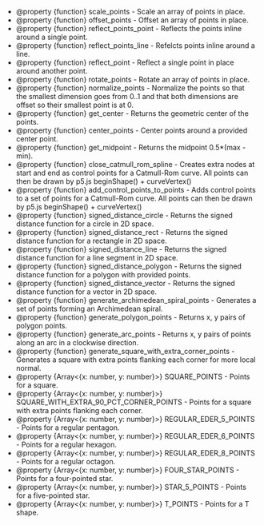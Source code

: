  * @property {function} scale_points - Scale an array of points in place.
 * @property {function} offset_points - Offset an array of points in place.
 * @property {function} reflect_points_point - Reflects the points inline around a single point.
 * @property {function} reflect_points_line - Refelcts points inline around a line.
 * @property {function} reflect_point - Reflect a single point in place around another point.
 * @property {function} rotate_points - Rotate an array of points in place.
 * @property {function} normalize_points - Normalize the points so that the smallest dimension goes from 0..1 and that both dimensions are offset so their smallest point is at 0.
 * @property {function} get_center - Returns the geometric center of the points.
 * @property {function} center_points - Center points around a provided center point.
 * @property {function} get_midpoint - Returns the midpoint 0.5*(max - min).
 * @property {function} close_catmull_rom_spline - Creates extra nodes at start and end as control points for a Catmull-Rom curve. All points can then be drawn by p5.js beginShape() + curveVertex()
 * @property {function} add_control_points_to_points - Adds control points to a set of points for a Catmull-Rom curve. All points can then be drawn by p5.js beginShape() + curveVertex()
 * @property {function} signed_distance_circle - Returns the signed distance function for a circle in 2D space.
 * @property {function} signed_distance_rect - Returns the signed distance function for a rectangle in 2D space.
 * @property {function} signed_distance_line - Returns the signed distance function for a line segment in 2D space.
 * @property {function} signed_distance_polygon - Returns the signed distance function for a polygon with provided points.
 * @property {function} signed_distance_vector - Returns the signed distance function for a vector in 2D space.
 * @property {function} generate_archimedean_spiral_points - Generates a set of points forming an Archimedean spiral.
 * @property {function} generate_polygon_points - Returns x, y pairs of polygon points.
 * @property {function} generate_arc_points - Returns x, y pairs of points along an arc in a clockwise direction.
 * @property {function} generate_square_with_extra_corner_points - Generates a square with extra points flanking each corner for more local normal.
 * @property {Array<{x: number, y: number}>} SQUARE_POINTS - Points for a square.
 * @property {Array<{x: number, y: number}>} SQUARE_WITH_EXTRA_90_PCT_CORNER_POINTS - Points for a square with extra points flanking each corner.
 * @property {Array<{x: number, y: number}>} REGULAR_EDER_5_POINTS - Points for a regular pentagon.
 * @property {Array<{x: number, y: number}>} REGULAR_EDER_6_POINTS - Points for a regular hexagon.
 * @property {Array<{x: number, y: number}>} REGULAR_EDER_8_POINTS - Points for a regular octagon.
 * @property {Array<{x: number, y: number}>} FOUR_STAR_POINTS - Points for a four-pointed star.
 * @property {Array<{x: number, y: number}>} STAR_5_POINTS - Points for a five-pointed star.
 * @property {Array<{x: number, y: number}>} T_POINTS - Points for a T shape.
